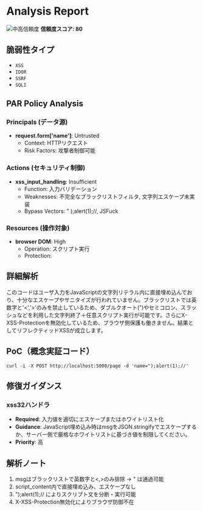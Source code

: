 # Analysis Report

![中高信頼度](https://img.shields.io/badge/信頼度-中高-orange) **信頼度スコア: 80**

## 脆弱性タイプ

- `XSS`
- `IDOR`
- `SSRF`
- `SQLI`

## PAR Policy Analysis

### Principals (データ源)

- **request.form['name']**: Untrusted
  - Context: HTTPリクエスト
  - Risk Factors: 攻撃者制御可能

### Actions (セキュリティ制御)

- **xss_input_handling**: Insufficient
  - Function: 入力バリデーション
  - Weaknesses: 不完全なブラックリストフィルタ, 文字列エスケープ未実装
  - Bypass Vectors: " );alert(1);//, JSFuck

### Resources (操作対象)

- **browser DOM**: High
  - Operation: スクリプト実行
  - Protection: 

## 詳細解析

このコードはユーザ入力をJavaScriptの文字列リテラル内に直接埋め込んでおり、十分なエスケープやサニタイズが行われていません。ブラックリストでは英数字と'<','>'のみを禁止しているため、ダブルクオート(")やセミコロン、スラッシュなどを利用した文字列終了＋任意スクリプト実行が可能です。さらにX-XSS-Protectionを無効化しているため、ブラウザ側保護も働きません。結果としてリフレクティッドXSSが成立します。

## PoC（概念実証コード）

```text
curl -i -X POST http://localhost:5000/page -d 'name=");alert(1);//'
```

## 修復ガイダンス

### xss32ハンドラ

- **Required**: 入力値を適切にエスケープまたはホワイトリスト化
- **Guidance**: JavaScript埋め込み時はmsgをJSON.stringifyでエスケープするか、サーバー側で厳格なホワイトリストに基づき値を制限してください。
- **Priority**: 高

## 解析ノート

1. msgはブラックリストで英数字と<,>のみ排除 → " は通過可能
2. script_content内で直接埋め込み、エスケープなし
3. ");alert(1);// によりスクリプト文を分断・実行可能
4. X-XSS-Protection無効化によりブラウザ防御不在

